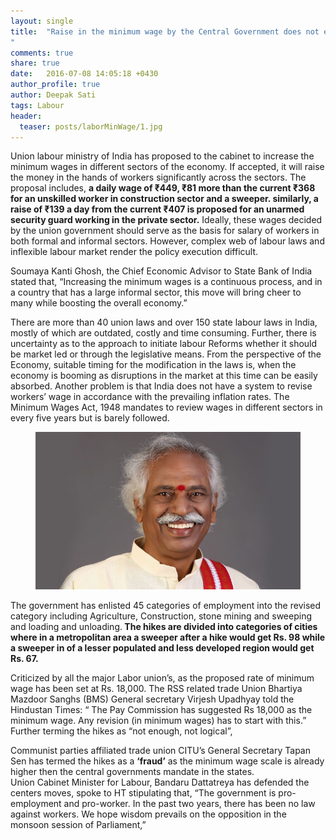 ```yaml
---
layout: single
title:  "Raise in the minimum wage by the Central Government does not excite trade unions
"
comments: true
share: true
date:   2016-07-08 14:05:18 +0430
author_profile: true
author: Deepak Sati
tags: Labour 
header:
  teaser: posts/laborMinWage/1.jpg
---
```

Union labour ministry of India has proposed to the cabinet to increase the minimum wages in different sectors of the economy. If accepted, it will raise the money in the hands of workers significantly across the sectors. The proposal includes, <b>a daily wage of ₹449, ₹81 more than the current ₹368 for an unskilled worker in construction sector and a sweeper. similarly, a raise of ₹139 a day from the current ₹407 is proposed for an unarmed security guard working in the private sector.</b> Ideally, these wages decided by the union government should serve as the basis for salary of workers in both formal and informal sectors. However, complex web of labour laws and inflexible labour market render the policy execution difficult. 

Soumaya Kanti Ghosh, the Chief Economic Advisor to State Bank of India stated that, “Increasing the minimum wages is a continuous process, and in a country that has a large informal sector, this move will bring cheer to many while boosting the overall economy.”

There are more than 40 union laws and over 150 state labour laws in India, mostly of which are outdated, costly and time consuming. Further, there is uncertainty as to the approach to initiate labour Reforms whether it should be market led or through the legislative means. From the perspective of the Economy, suitable timing for the modification in the laws is, when the economy is booming as disruptions in the market at this time can be easily absorbed. Another problem is that India does not have a system to revise workers’ wage in accordance with the prevailing inflation rates. The Minimum Wages Act, 
1948 mandates to review wages in different sectors in every five years but is barely followed.

<figure class="half">
<a href="/images/posts/laborMinWage/1.jpg"><img src="/images/posts/laborMinWage/1.jpg"></a>
<figcaption></figcaption>
</figure>


The government has enlisted 45 categories of employment into the revised category including Agriculture, Construction, stone mining and sweeping and loading and unloading.<b> The hikes are divided into categories of cities where in a metropolitan area a sweeper after a hike would get Rs. 98 while a sweeper in of a lesser populated and less developed region would get Rs. 67.</b>


Criticized by all the major Labor union’s, as the proposed rate of minimum wage has been set at Rs. 18,000. The RSS related trade Union Bhartiya Mazdoor Sanghs (BMS) General secretary Virjesh Upadhyay told the Hindustan Times: “ The Pay Commission has suggested Rs 18,000 as the minimum wage. Any revision (in minimum wages) has to start with this.” Further terming the hikes as “not enough, not logical”, 

Communist parties affiliated trade union CITU’s General Secretary Tapan Sen has termed the hikes as a <b>‘fraud’</b> as the minimum wage scale is already higher then the central governments mandate in the states.                                      
Union Cabinet Minister for Labour, Bandaru Dattatreya has defended the centers moves, spoke to HT stipulating that, “The government is pro-employment and pro-worker. In the past two years, there has been no law against workers. We hope wisdom prevails on the opposition in the monsoon session of Parliament,”









